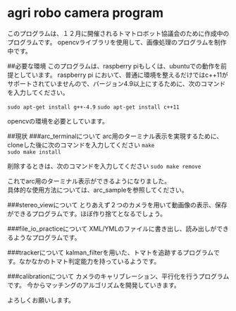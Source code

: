 # agri robo camera program
このプログラムは、１２月に開催されるトマトロボット協議会のために作成中のプログラムです。
opencvライブラリを使用して、画像処理のプログラムを制作中です。

##必要な環境
このプログラムは、raspberry piもしくは、ubuntuでの動作を前提としています。
raspberry pi において、普通に環境を整えるだけではc++11がサポートされていませんので、バージョン4.9以上にするために、次のコマンドを入力してください。  

`sudo apt-get install g++-4.9`
`sudo apt-get install c++11`

opencvの環境を必要としています。

##現状
###arc_terminalについて
arc用のターミナル表示を実現するために、cloneした後に次のコマンドを入力してください
`make`  
`sudo make install`  

削除するときは、次のコマンドを入力してください
`sudo make remove`  

これでarc用のターミナル表示ができるようになりました。  
具体的な使用方法については、arc_sampleを参照してください。

###stereo_viewについて
とりあえず２つのカメラを用いて動画像の表示、保存ができるプログラムです。ほぼ作り捨てとなるでしょう。

###file_io_practiceについて
XML/YMLのファイルに書き出し、読み出しができるようなプログラムです。

###trackerについて
kalman_filterを用いた、トマトを追跡するプログラムです。なかなかのトマト判定能力を持っているようです。

###calibrationについて
カメラのキャリブレーション、平行化を行うプログラムです。
今からマッチングのアルゴリズムを開発していきます。

よろしくお願いします。
